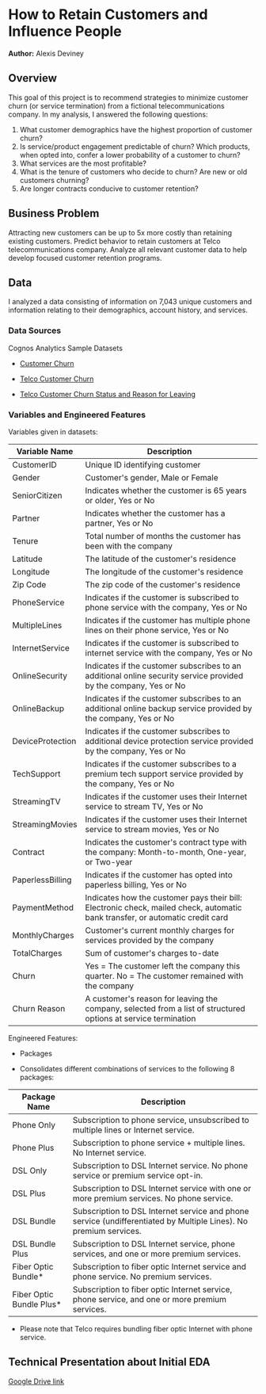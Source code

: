 # How to Retain Customers and Influence People
**Author:** Alexis Deviney

## Overview
This goal of this project is to recommend strategies to minimize customer churn (or service termination) from a fictional telecommunications company. In my analysis, I answered the following questions:
1. What customer demographics have the highest proportion of customer churn?
2. Is service/product engagement predictable of churn? Which products, when opted into, confer a lower probability of a customer to churn?
3. What services are the most profitable?
4. What is the tenure of customers who decide to churn? Are new or old customers churning?
6. Are longer contracts conducive to customer retention?

## Business Problem
Attracting new customers can be up to 5x more costly than retaining existing customers. 
Predict behavior to retain customers at Telco telecommunications company. Analyze all relevant customer data to help develop focused customer retention programs. 

## Data
I analyzed a data consisting of information on 7,043 unique customers and information relating to their demographics, account history, and services.

### Data Sources
Cognos Analytics Sample Datasets
* [Customer Churn](https://community.ibm.com/accelerators/catalog/content/Customer-churn)

* [Telco Customer Churn](https://community.ibm.com/accelerators/catalog/content/Telco-customer-churn)

* [Telco Customer Churn Status and Reason for Leaving](https://community.ibm.com/accelerators/catalog/content/Telco-customer-churn-status-and-reason-for-leaving)

### Variables and Engineered Features

Variables given in datasets:

|Variable Name|Description|
|---|---|
|CustomerID|Unique ID identifying customer|
|Gender|Customer's gender, Male or Female|
|SeniorCitizen|Indicates whether the customer is 65 years or older, Yes or No|
|Partner|Indicates whether the customer has a partner, Yes or No|
|Tenure|Total number of months the customer has been with the company|
|Latitude|The latitude of the customer's residence|
|Longitude|The longitude of the customer's residence|
|Zip Code|The zip code of the customer's residence|
|PhoneService|Indicates if the customer is subscribed to phone service with the company, Yes or No|
|MultipleLines|Indicates if  the customer has multiple phone lines on their phone service, Yes or No|
|InternetService|Indicates if the customer is subscribed to internet service with the company, Yes or No|
|OnlineSecurity|Indicates if the customer subscribes to an additional online security service provided by the company, Yes or No|
|OnlineBackup|Indicates if the customer subscribes to an additional online backup service provided by the company, Yes or No|
|DeviceProtection|Indicates if the customer subscribes to additional device protection service provided by the company, Yes or No|
|TechSupport|Indicates if the customer subscribes to a premium tech support service provided by the company, Yes or No|
|StreamingTV|Indicates if the customer uses their Internet service to stream TV, Yes or No|
|StreamingMovies|Indicates if the customer uses their Internet service to stream movies, Yes or No|
|Contract|Indicates the customer's contract type with the company: Month-to-month, One-year, or Two-year|
|PaperlessBilling|Indicates if the customer has opted into paperless billing, Yes or No|
|PaymentMethod|Indicates how the customer pays their bill: Electronic check, mailed check, automatic bank transfer, or automatic credit card|
|MonthlyCharges|Customer's current monthly charges for services provided by the company|
|TotalCharges|Sum of customer's charges to-date|
|Churn|Yes = The customer left the company this quarter. No = The customer remained with the company|
|Churn Reason|A customer's reason for leaving the company, selected from a list of structured options at service termination|

Engineered Features:

* Packages
- Consolidates different combinations of services to the following 8 packages: 

|Package Name|Description|
|---|---|
|Phone Only|Subscription to phone service, unsubscribed to multiple lines or Internet service.|
|Phone Plus|Subscription to phone service + multiple lines. No Internet service.|
|DSL Only|Subscription to DSL Internet service. No phone service or premium service opt-in.|
|DSL Plus|Subscription to DSL Internet service with one or more premium services. No phone service.|
|DSL Bundle|Subscription to DSL Internet service and phone service (undifferentiated by Multiple Lines). No premium services.|
|DSL Bundle Plus|Subscription to DSL Internet service, phone services, and one or more premium services.|
|Fiber Optic Bundle*|Subscription to fiber optic Internet service and phone service. No premium services.|
|Fiber Optic Bundle Plus*|Subscription to fiber optic Internet service, phone service, and one or more premium services.|
* Please note that Telco requires bundling fiber optic Internet with phone service.

## Technical Presentation about Initial EDA

[Google Drive link](https://drive.google.com/file/d/19aR9KYIWNQG5ErrFV2ksu3sAiQFCIHpA/view?usp=sharing)
